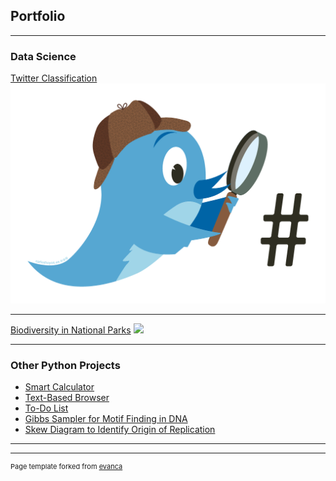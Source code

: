 ## Portfolio

---

### Data Science

[Twitter Classification](https://github.com/JacobK233811/Twitter)
<img src="images/twitter.png?raw=true"/>

---
[Biodiversity in National Parks](https://github.com/JacobK233811/Biodiversity)
<img src="images/landscape.jpg?raw=true"/>

---


### Other Python Projects

- [Smart Calculator](https://github.com/JacobK233811/SmartCalculator)
- [Text-Based Browser](https://github.com/JacobK233811/TextBasedBrowser)
- [To-Do List](https://github.com/JacobK233811/ToDoList)
- [Gibbs Sampler for Motif Finding in DNA](https://github.com/JacobK233811/GibbsSampler)
- [Skew Diagram to Identify Origin of Replication](https://github.com/JacobK233811/SkewDiagram)



---




---
<p style="font-size:11px">Page template forked from <a href="https://github.com/evanca/quick-portfolio">evanca</a></p>
<!-- Remove above link if you don't want to attibute -->
